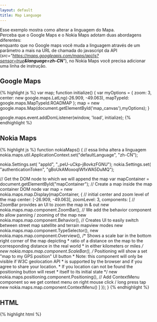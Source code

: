 ```yaml
---
layout: default
title: Map Language
---
```


Esse exemplo mostra como alterar a linguagem do Mapa. </br> 
Perceba que o Google Maps e o Nokia Maps adotam duas abordagens diferentes:  
enquanto que no Google maps você muda a linguagem através de um parâmetro a mais na URL de chamada do javascript da API (<i>src="https://maps.googleapis.com/maps/api/js?sensor=true<b>&language=zh-CN</b>"</i>), 
no Nokia Maps você precisa adicionar uma linha de instrução.

<h2>Google Maps</h2>

{% highlight js %}
 var map;
	function initialize() {
		var myOptions = {
	        zoom: 3,
	        center: new google.maps.LatLng(-26.909, -49.063),
	         mapTypeId: google.maps.MapTypeId.ROADMAP
	    };
	    map = new google.maps.Map(document.getElementById('map_canvas'),myOptions);
	}

google.maps.event.addDomListener(window, 'load', initialize);
{% endhighlight %}

 
<h2>Nokia Maps</h2>

{% highlight js %}
function nokiaMaps()
{
  // essa linha altera a linguagem
  nokia.maps.util.ApplicationContext.set("defaultLanguage", "zh-CN");

  nokia.Settings.set( "appId", "_peU-uCkp-j8ovkzFGNU"); 
  nokia.Settings.set( "authenticationToken", "gBoUkAMoxoqIWfxWA5DuMQ");

  // Get the DOM node to which we will append the map
  var mapContainer = document.getElementById("mapContainer");
  // Create a map inside the map container DOM node
  var map = new nokia.maps.map.Display(mapContainer, {
    // initial center and zoom level of the map
    center: [-26.909, -49.063],
    zoomLevel: 3,
    components: [
      // ZoomBar provides an UI to zoom the map in & out
      new nokia.maps.map.component.ZoomBar(), 
      // We add the behavior component to allow panning / zooming of the map
      new nokia.maps.map.component.Behavior(),
       // Creates UI to easily switch between street map satellite and terrain mapview modes
      new nokia.maps.map.component.TypeSelector(),
      new nokia.maps.map.component.Overview(),
      /* Shows a scale bar in the bottom right corner of the map depicting
       * ratio of a distance on the map to the corresponding distance in the real world
       * in either kilometers or miles
       */ 
      new nokia.maps.map.component.ScaleBar(),
      /* Positioning will show a set "map to my GPS position" UI button
       * Note: this component will only be visible if W3C geolocation API
       * is supported by the browser and if you agree to share your location.
       * If you location can not be found the positioning button will reset
       * itself to its initial state
       */
      new nokia.maps.positioning.component.Positioning(),
      // Add ContextMenu component so we get context menu on right mouse click / long press tap
      new nokia.maps.map.component.ContextMenu()
    ]
  }); 
}
{% endhighlight %}

<h2>HTML</h2>

{% highlight html %} 
<!DOCTYPE html>
<html>
  <head>
    <title>Google Maps JavaScript API v3 Example: Map Geolocation</title>
    <meta name="viewport" content="initial-scale=1.0, user-scalable=no">
    <meta charset="UTF-8">
    <style type="text/css">
      html, body {
       
        overflow:hidden;
      }

      
      body {
        margin: 0;
        padding: 0;
        overflow: hidden;
        width: 100%;
        height: 100%;
        position: absolute;
      }

      #map_canvas {
        width: 400px;
        height: 400px;
        left: 0px;
        top: 0;
        position: absolute;
      }
      
      #mapContainer {
        width: 400px;
        height: 400px;
        left: 450px;
        top: 0;
        position: absolute;
      }
    </style>
    <!-- chamada à api do Google Maps e código que mostra o mapa do Google Maps. Coloquei em JS separados para não ficar muito confuso aqui -->
    <!--
    Include the maps javascript with sensor=true because this code is using a
    sensor (a GPS locator) to determine the user's location.
    See: https://developers.google.com/apis/maps/documentation/javascript/basics#SpecifyingSensor
    -->
    <script type="text/javascript"
        src="https://maps.googleapis.com/maps/api/js?sensor=true&language=zh-CN"></script>
          </head>
    <script type="text/javascript" src="/samples/maplanguage/google.js"></script>
     
    <!-- Clamada a API do Nokia Maps e código que mostra o mapa do Nokia Maps-->
    <script type="text/javascript" charset="UTF-8" src="http://api.maps.nokia.com/2.2.0//jsl.js?with=all"></script>
    <script type="text/javascript" src="/samples/maplanguage/nokia.js"></script>

  </head>  
  <body>
    <div id="map_canvas"></div>
    <div id='mapContainer'> </div>
       <script type="text/javascript"> 
         nokiaMaps(); 
       </script>
  </body>
</html>
{% endhighlight %}

<h2>Resultado</h2>

<a href="/samples/maplanguage" target="_blank">Página com exemplo completo</a>

<img src="/images_posts/maplanguage.png" width="900px" class="post_img" />

